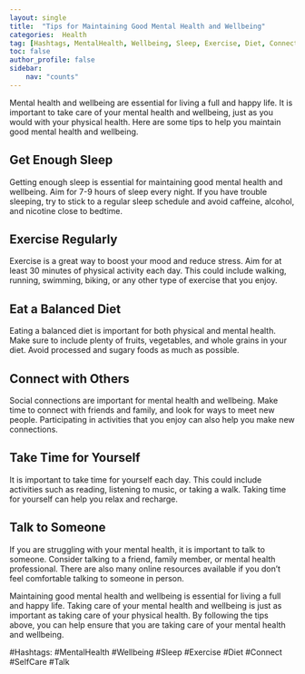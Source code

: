 ```yaml
---
layout: single
title:  "Tips for Maintaining Good Mental Health and Wellbeing"
categories:  Health
tag: [Hashtags, MentalHealth, Wellbeing, Sleep, Exercise, Diet, Connect, SelfCare, Talk, ]
toc: false
author_profile: false
sidebar:
    nav: "counts"
---
```

    
Mental health and wellbeing are essential for living a full and happy life. It is important to take care of your mental health and wellbeing, just as you would with your physical health. Here are some tips to help you maintain good mental health and wellbeing. 

## Get Enough Sleep 

Getting enough sleep is essential for maintaining good mental health and wellbeing. Aim for 7-9 hours of sleep every night. If you have trouble sleeping, try to stick to a regular sleep schedule and avoid caffeine, alcohol, and nicotine close to bedtime. 

## Exercise Regularly 

Exercise is a great way to boost your mood and reduce stress. Aim for at least 30 minutes of physical activity each day. This could include walking, running, swimming, biking, or any other type of exercise that you enjoy. 

## Eat a Balanced Diet 

Eating a balanced diet is important for both physical and mental health. Make sure to include plenty of fruits, vegetables, and whole grains in your diet. Avoid processed and sugary foods as much as possible. 

## Connect with Others 

Social connections are important for mental health and wellbeing. Make time to connect with friends and family, and look for ways to meet new people. Participating in activities that you enjoy can also help you make new connections. 

## Take Time for Yourself 

It is important to take time for yourself each day. This could include activities such as reading, listening to music, or taking a walk. Taking time for yourself can help you relax and recharge. 

## Talk to Someone 

If you are struggling with your mental health, it is important to talk to someone. Consider talking to a friend, family member, or mental health professional. There are also many online resources available if you don’t feel comfortable talking to someone in person. 

Maintaining good mental health and wellbeing is essential for living a full and happy life. Taking care of your mental health and wellbeing is just as important as taking care of your physical health. By following the tips above, you can help ensure that you are taking care of your mental health and wellbeing. 

#Hashtags: 
#MentalHealth #Wellbeing #Sleep #Exercise #Diet #Connect #SelfCare #Talk